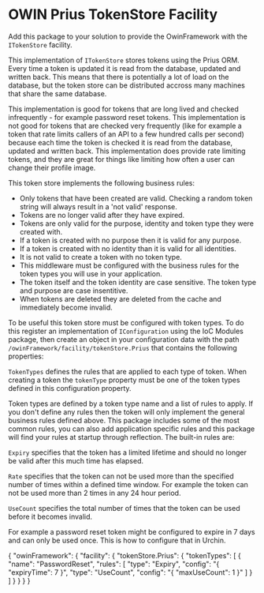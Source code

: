 # OWIN Prius TokenStore Facility

Add this package to your solution to provide the OwinFramework with the `ITokenStore` facility.

This implementation of `ITokenStore` stores tokens using the Prius ORM. Every time a token is updated
it is read from the database, updated and written back. This means that there is potentially a lot of
load on the database, but the token store can be distributed accross many machines that share the
same database. 

This implementation is good for tokens that are long lived and checked infrequently - for example
password reset tokens. This implementation is not good for tokens that are checked very frequently
(like for example a token that rate limits callers of an API to a few hundred calls per second) because
each time the token is checked it is read from the database, updated and written back. This implementation
does provide rate limiting tokens, and they are great for things like limiting how often a user can change
their profile image.

This token store implements the following business rules:

* Only tokens that have been created are valid. Checking a random token string will always result in a 'not valid' response.
* Tokens are no longer valid after they have expired.
* Tokens are only valid for the purpose, identity and token type they were created with.
* If a token is created with no purpose then it is valid for any purpose.
* If a token is created with no identity than it is valid for all identities.
* It is not valid to create a token with no token type.
* This middleware must be configured with the business rules for the token types you will use in your application.
* The token itself and the token identity are case sensitive. The token type and purpose are case insentitive.
* When tokens are deleted they are deleted from the cache and immediately become invalid.

To be useful this token store must be configured with token types. To do this register an implementation of `IConfiguration` 
using the IoC Modules package, then create an object in your configuration data with the path `/owinFramework/facility/tokenStore.Prius` 
that contains the following properties:

`TokenTypes` defines the rules that are applied to each type of token. When creating a token the `tokenType` property
must be one of the token types defined in this configuration property.

Token types are defined by a token type name and a list of rules to apply. If you don't define any
rules then the token will only implement the general business rules defined above. This package
includes some of the most common rules, you can also add application specific rules and this package
will find your rules at startup through reflection. The built-in rules are:

`Expiry` specifies that the token has a limited lifetime and should no longer be valid after this much time has elapsed.

`Rate` specifies that the token can not be used more than the specified number of times within a defined time window.
For example the token can not be used more than 2 times in any 24 hour period.

`UseCount` specifies the total number of times that the token can be used before it becomes invalid.

For example a password reset token might be configured to expire in 7 days and can only be used once. This is how to
configure that in Urchin.

   {
     "owinFramework": {
       "facility": {
         "tokenStore.Prius": {
           "tokenTypes": [
             { 
               "name": "PasswordReset", 
               "rules": [
                 "type": "Expiry", "config": "{ \"expiryTime\": 7 }",
                 "type": "UseCount", "config": "{ \"maxUseCount\": 1 }"
               ]
             }
           ]
         }
       }
     }
   }

